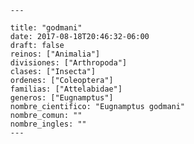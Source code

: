 
      ---

      title: "godmani"
      date: 2017-08-18T20:46:32-06:00
      draft: false
      reinos: ["Animalia"]
      divisiones: ["Arthropoda"]
      clases: ["Insecta"]
      ordenes: ["Coleoptera"]
      familias: ["Attelabidae"]
      generos: ["Eugnamptus"]
      nombre_cientifico: "Eugnamptus godmani"
      nombre_comun: ""
      nombre_ingles: ""
      ---

      